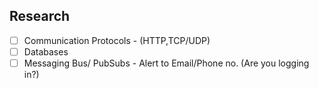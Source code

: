 ## Research

- [ ] Communication Protocols - (HTTP,TCP/UDP)
- [ ] Databases
- [ ] Messaging Bus/ PubSubs - Alert to Email/Phone no. (Are you logging in?)